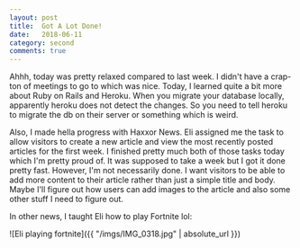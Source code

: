```yaml
---
layout: post
title:  Got A Lot Done!
date:   2018-06-11
category: second
comments: true
---
```


Ahhh, today was pretty relaxed compared to last week. I didn't have a crap-ton of meetings to go to which was nice. 
Today, I learned quite a bit more about Ruby on Rails and Heroku. When you migrate your database locally, apparently heroku does
not detect the changes. So you need to tell heroku to migrate the db on their server or something which is weird. 

Also, I made hella progress with Haxxor News. Eli assigned me the task to allow visitors to create a new article and view the most recently posted articles for the first week. I finished pretty much both of those tasks today which I'm pretty proud of. It was supposed to take a week but I got it done pretty fast. However, I'm not necessarily done. I want visitors to be able to add more content to their article rather than just a simple title and body. Maybe I'll figure out how users can add images to the article and also some other stuff I need to figure out. 

In other news, I taught Eli how to play Fortnite lol:

![Eli playing fortnite]({{ "/imgs/IMG_0318.jpg" | absolute_url }})
